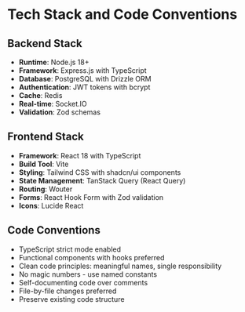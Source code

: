 # Tech Stack and Code Conventions

## Backend Stack
- **Runtime**: Node.js 18+
- **Framework**: Express.js with TypeScript
- **Database**: PostgreSQL with Drizzle ORM
- **Authentication**: JWT tokens with bcrypt
- **Cache**: Redis
- **Real-time**: Socket.IO
- **Validation**: Zod schemas

## Frontend Stack
- **Framework**: React 18 with TypeScript
- **Build Tool**: Vite
- **Styling**: Tailwind CSS with shadcn/ui components
- **State Management**: TanStack Query (React Query)
- **Routing**: Wouter
- **Forms**: React Hook Form with Zod validation
- **Icons**: Lucide React

## Code Conventions
- TypeScript strict mode enabled
- Functional components with hooks preferred
- Clean code principles: meaningful names, single responsibility
- No magic numbers - use named constants
- Self-documenting code over comments
- File-by-file changes preferred
- Preserve existing code structure